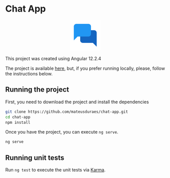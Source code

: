 # Chat App

<p align="center">
  <img width="96" height="96" src="readme.png">
</p>

This project was created using Angular 12.2.4

The project is available [here](https://stupefied-johnson-329a7c.netlify.app/), but, if you prefer running locally, please, follow the instructions below.

## Running the project

First, you need to download the project and install the dependencies

```bash
git clone https://github.com/mateusduraes/chat-app.git
cd chat-app
npm install
```

Once you have the project, you can execute `ng serve`.

```bash
ng serve
```

## Running unit tests

Run `ng test` to execute the unit tests via [Karma](https://karma-runner.github.io).
